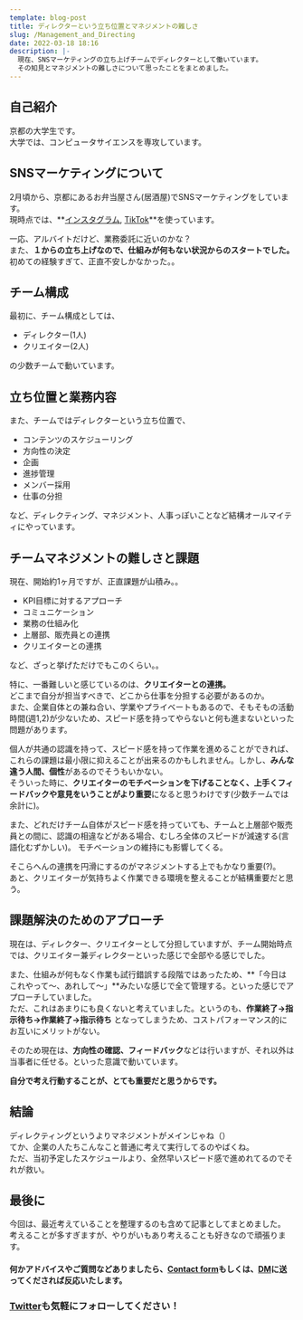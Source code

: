 ```yaml
---
template: blog-post
title: ディレクターという立ち位置とマネジメントの難しさ
slug: /Management_and_Directing
date: 2022-03-18 18:16
description: |-
  現在、SNSマーケティングの立ち上げチームでディレクターとして働いています。
  その知見とマネジメントの難しさについて思ったことをまとめました。
---
```

## 自己紹介
京都の大学生です。<br/>
大学では、コンピュータサイエンスを専攻しています。

## SNSマーケティングについて
2月頃から、京都にあるお弁当屋さん(居酒屋)でSNSマーケティングをしています。<br/>
現時点では、**[インスタグラム](https://www.instagram.com/tachinomi100/), [TikTok](https://vt.tiktok.com/ZSdR6f7gS/)**を使っています。

一応、アルバイトだけど、業務委託に近いのかな？<br/>
また、**１からの立ち上げなので、仕組みが何もない状況からのスタートでした。**<br/>
初めての経験すぎて、正直不安しかなかった。。

## チーム構成
最初に、チーム構成としては、
- ディレクター(1人)
- クリエイター(2人)

の少数チームで動いています。

## 立ち位置と業務内容
また、チームではディレクターという立ち位置で、
- コンテンツのスケジューリング
- 方向性の決定
- 企画
- 進捗管理
- メンバー採用
- 仕事の分担

など、ディレクティング、マネジメント、人事っぽいことなど結構オールマイティにやっています。

## チームマネジメントの難しさと課題
現在、開始約1ヶ月ですが、正直課題が山積み。。
- KPI目標に対するアプローチ
- コミュニケーション
- 業務の仕組み化
- 上層部、販売員との連携
- クリエイターとの連携

など、ざっと挙げただけでもこのくらい。。

特に、一番難しいと感じているのは、**クリエイターとの連携。**<br/>
どこまで自分が担当すべきで、どこから仕事を分担する必要があるのか。<br/>
また、企業自体との兼ね合い、学業やプライベートもあるので、そもそもの活動時間(週1,2)が少ないため、スピード感を持ってやらないと何も進まないといった問題があります。

個人が共通の認識を持って、スピード感を持って作業を進めることができれば、これらの課題は最小限に抑えることが出来るのかもしれません。しかし、**みんな違う人間、個性**があるのでそうもいかない。<br/>
そういった時に、**クリエイターのモチベーションを下げることなく、上手くフィードバックや意見をいうことがより重要**になると思うわけです(少数チームでは余計に)。

また、どれだけチーム自体がスピード感を持っていても、チームと上層部や販売員との間に、認識の相違などがある場合、むしろ全体のスピードが減速する(言語化むずかしい)。
モチベーションの維持にも影響してくる。

そこらへんの連携を円滑にするのがマネジメントする上でもかなり重要(?)。<br/>
あと、クリエイターが気持ちよく作業できる環境を整えることが結構重要だと思う。

## 課題解決のためのアプローチ
現在は、ディレクター、クリエイターとして分担していますが、チーム開始時点では、クリエイター兼ディレクターといった感じで全部やる感じでした。

また、仕組みが何もなく作業も試行錯誤する段階ではあったため、**「今日はこれやって〜、あれして〜」**みたいな感じで全て管理する。といった感じでアプローチしていました。<br/>
ただ、これはあまりにも良くないと考えていました。というのも、**作業終了→指示待ち→作業終了→指示待ち** となってしまうため、コストパフォーマンス的にお互いにメリットがない。

そのため現在は、**方向性の確認、フィードバック**などは行いますが、それ以外は当事者に任せる。といった意識で動いています。<br/>

**自分で考え行動することが、とても重要だと思うからです。**

## 結論
ディレクティングというよりマネジメントがメインじゃね（）<br/>
てか、企業の人たちこんなこと普通に考えて実行してるのやばくね。<br/>
ただ、当初予定したスケジュールより、全然早いスピード感で進めれてるのでそれが救い。

## 最後に
今回は、最近考えていることを整理するのも含めて記事としてまとめました。<br/>
考えることが多すぎますが、やりがいもあり考えることも好きなので頑張ります。<br/>

#### 何かアドバイスやご質問などありましたら、[Contact form](https://www.kitsune-blog.tokyo/contact)もしくは、[DM](https://twitter.com/kitsune_yk)に送ってくだされば反応いたします。

### [Twitter](https://twitter.com/kitsune_yk)も気軽にフォローしてください！
